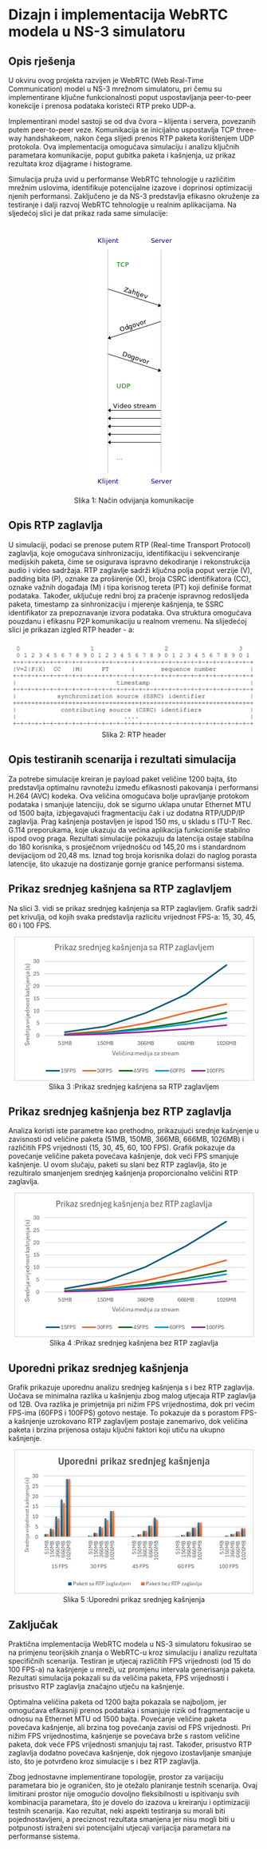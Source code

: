 # Dizajn i implementacija WebRTC modela u NS-3 simulatoru

## Opis rješenja
U okviru ovog projekta razvijen je WebRTC (Web Real-Time Communication) model u NS-3 mrežnom simulatoru, pri čemu su implementirane ključne funkcionalnosti poput uspostavljanja peer-to-peer konekcije i prenosa podataka koristeći RTP preko UDP-a.

Implementirani model sastoji se od dva čvora – klijenta i servera, povezanih putem peer-to-peer veze. Komunikacija se inicijalno uspostavlja TCP three-way handshakeom, nakon čega slijedi prenos RTP paketa korištenjem UDP protokola. Ova implementacija omogućava simulaciju i analizu ključnih parametara komunikacije, poput gubitka paketa i kašnjenja, uz prikaz rezultata kroz dijagrame i histograme.

Simulacija pruža uvid u performanse WebRTC tehnologije u različitim mrežnim uslovima, identifikuje potencijalne izazove i doprinosi optimizaciji njenih performansi. Zaključeno je da NS-3 predstavlja efikasno okruženje za testiranje i dalji razvoj WebRTC tehnologije u realnim aplikacijama. Na sljedećoj slici je dat prikaz rada same simulacije:

<p align="center">
<img src="Slike/msc.png" >
<br>
Slika 1: Način odvijanja komunikacije </p>


## Opis RTP zaglavlja
U simulaciji, podaci se prenose putem RTP (Real-time Transport Protocol) zaglavlja, koje omogućava sinhronizaciju, identifikaciju i sekvenciranje medijskih paketa, čime se osigurava ispravno dekodiranje i rekonstrukcija audio i video sadržaja. RTP zaglavlje sadrži ključna polja poput verzije (V), padding bita (P), oznake za proširenje (X), broja CSRC identifikatora (CC), oznake važnih događaja (M) i tipa korisnog tereta (PT) koji definiše format podataka. Također, uključuje redni broj za praćenje ispravnog redoslijeda paketa, timestamp za sinhronizaciju i mjerenje kašnjenja, te SSRC identifikator za prepoznavanje izvora podataka. Ova struktura omogućava pouzdanu i efikasnu P2P komunikaciju u realnom vremenu. Na slijedećoj slici je prikazan izgled RTP header - a:

<p align="center">
<img src="Slike/hederer.png" >
<br>
Slika 2: RTP header</p>

## Opis testiranih scenarija i rezultati simulacija
Za potrebe simulacije kreiran je payload paket veličine 1200 bajta, što predstavlja optimalnu ravnotežu između efikasnosti pakovanja i performansi H.264 (AVC) kodeka. Ova veličina omogućava bolje upravljanje protokom podataka i smanjuje latenciju, dok se sigurno uklapa unutar Ethernet MTU od 1500 bajta, izbjegavajući fragmentaciju čak i uz dodatna RTP/UDP/IP zaglavlja. Prag kašnjenja postavljen je ispod 150 ms, u skladu s ITU-T Rec. G.114 preporukama, koje ukazuju da većina aplikacija funkcioniše stabilno ispod ovog praga. Rezultati simulacije pokazuju da latencija ostaje stabilna do 180 korisnika, s prosječnom vrijednošću od 145,20 ms i standardnom devijacijom od 20,48 ms. Iznad tog broja korisnika dolazi do naglog porasta latencije, što ukazuje na dostizanje gornje granice performansi sistema.

## Prikaz srednjeg kašnjena sa RTP zaglavljem
Na slici 3. vidi se prikaz srednjeg kašnjenja sa RTP zaglavljem. Grafik sadrži pet krivulja, od
kojih svaka predstavlja razlicitu vrijednost FPS-a: 15, 30, 45, 60 i 100 FPS.

<p align="center">
<img src="Slike/graf1.png" >
<br>
Slika 3 :Prikaz srednjeg kašnjena sa RTP zaglavljem</p>


## Prikaz srednjeg kašnjenja bez RTP zaglavlja
Analiza koristi iste parametre kao prethodno, prikazujući srednje kašnjenje u zavisnosti od veličine paketa (51MB, 150MB, 366MB, 666MB, 1026MB) i različitih FPS vrijednosti (15, 30, 45, 60, 100 FPS). Grafik pokazuje da povećanje veličine paketa povećava kašnjenje, dok veći FPS smanjuje kašnjenje. U ovom slučaju, paketi su slani bez RTP zaglavlja, što je rezultiralo smanjenjem srednjeg kašnjenja proporcionalno veličini RTP zaglavlja.

<p align="center">
<img src="Slike/graf2.png" >
<br>
Slika 4 :Prikaz srednjeg kašnjena bez RTP zaglavlja</p>

## Uporedni prikaz srednjeg kašnjenja
Grafik prikazuje uporednu analizu srednjeg kašnjenja s i bez RTP zaglavlja. Uočava se minimalna razlika u kašnjenju zbog malog utjecaja RTP zaglavlja od 12B. Ova razlika je primjetnija pri nižim FPS vrijednostima, dok pri većim FPS-ima (60FPS i 100FPS) gotovo nestaje. To pokazuje da s porastom FPS-a kašnjenje uzrokovano RTP zaglavljem postaje zanemarivo, dok veličina paketa i brzina prijenosa ostaju ključni faktori koji utiču na ukupno kašnjenje.

<p align="center">
<img src="Slike/graf3.png" >
<br>
Slika 5 :Uporedni prikaz srednjeg kašnjenja</p>

## Zaključak

Praktična implementacija WebRTC modela u NS-3 simulatoru fokusirao se na primjenu teorijskih znanja o WebRTC-u kroz simulaciju i analizu rezultata specifičnih scenarija. Testiran je utjecaj različitih FPS vrijednosti (od 15 do 100 FPS-a) na kašnjenje u mreži, uz promjenu intervala generisanja paketa. Rezultati simulacija pokazali su da veličina paketa, FPS vrijednosti i prisustvo RTP zaglavlja značajno utječu na kašnjenje.

Optimalna veličina paketa od 1200 bajta pokazala se najboljom, jer omogućava efikasniji prenos podataka i smanjuje rizik od fragmentacije u odnosu na Ethernet MTU od 1500 bajta. Povećanje veličine paketa povećava kašnjenje, ali brzina tog povećanja zavisi od FPS vrijednosti. Pri nižim FPS vrijednostima, kašnjenje se povećava brže s rastom veličine paketa, dok veće FPS vrijednosti smanjuju taj rast. Također, prisustvo RTP zaglavlja dodatno povećava kašnjenje, dok njegovo izostavljanje smanjuje isto, što je potvrđeno kroz simulacije s i bez RTP zaglavlja.

Zbog jednostavne implementirane topologije, prostor za varijaciju parametara bio je ograničen, što je otežalo planiranje testnih scenarija. Ovaj limitirani prostor nije omogućio dovoljno fleksibilnosti u ispitivanju svih kombinacija parametara, što je dovelo do izazova u kreiranju i optimizaciji testnih scenarija. Kao rezultat, neki aspekti testiranja su morali biti pojednostavljeni, a preciznost rezultata smanjena jer nisu mogli biti u potpunosti istraženi svi potencijalni utjecaji varijacija parametara na performanse sistema.
